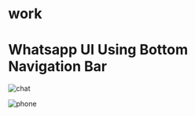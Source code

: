 # work
# Whatsapp UI Using Bottom Navigation Bar

![chat](https://user-images.githubusercontent.com/113658115/199812958-47b8f2d7-6379-43e8-938c-161509102bc0.jpg)

![phone](https://user-images.githubusercontent.com/113658115/201395783-339e583c-a3d8-407f-9efb-fd7f68a77e2d.jpg)
